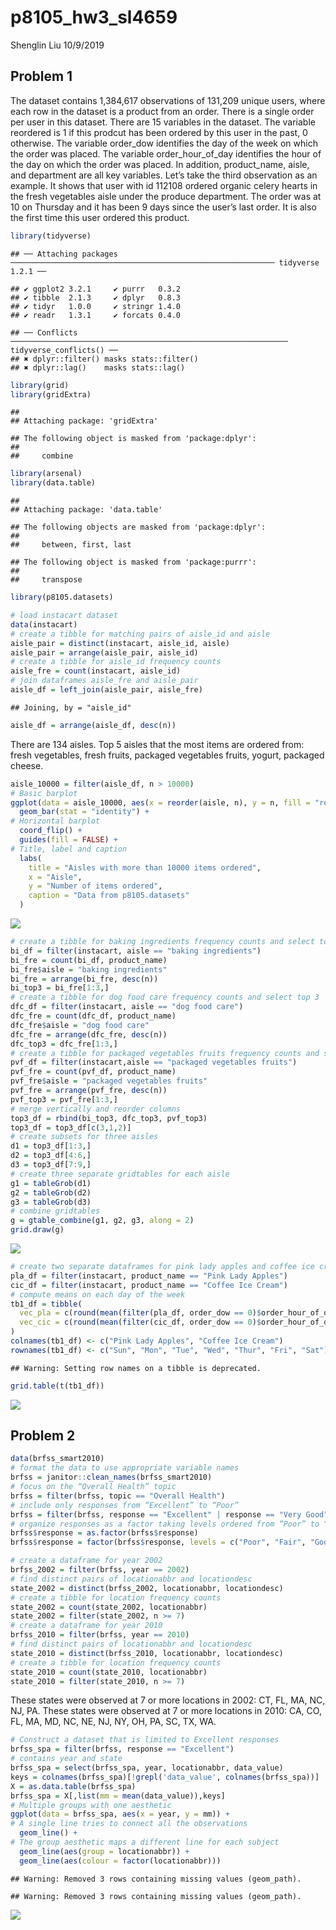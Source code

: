 p8105\_hw3\_sl4659
================
Shenglin Liu
10/9/2019

## Problem 1

The dataset contains 1,384,617 observations of 131,209 unique users,
where each row in the dataset is a product from an order. There is a
single order per user in this dataset. There are 15 variables in the
dataset. The variable reordered is 1 if this prodcut has been ordered by
this user in the past, 0 otherwise. The variable order\_dow identifies
the day of the week on which the order was placed. The variable
order\_hour\_of\_day identifies the hour of the day on which the order
was placed. In addition, product\_name, aisle, and department are all
key variables. Let’s take the third observation as an example. It shows
that user with id 112108 ordered organic celery hearts in the fresh
vegetables aisle under the produce department. The order was at 10 on
Thursday and it has been 9 days since the user’s last order. It is also
the first time this user ordered this
    product.

``` r
library(tidyverse)
```

    ## ── Attaching packages ─────────────────────────────────────────────────────────── tidyverse 1.2.1 ──

    ## ✔ ggplot2 3.2.1     ✔ purrr   0.3.2
    ## ✔ tibble  2.1.3     ✔ dplyr   0.8.3
    ## ✔ tidyr   1.0.0     ✔ stringr 1.4.0
    ## ✔ readr   1.3.1     ✔ forcats 0.4.0

    ## ── Conflicts ────────────────────────────────────────────────────────────── tidyverse_conflicts() ──
    ## ✖ dplyr::filter() masks stats::filter()
    ## ✖ dplyr::lag()    masks stats::lag()

``` r
library(grid)
library(gridExtra)
```

    ## 
    ## Attaching package: 'gridExtra'

    ## The following object is masked from 'package:dplyr':
    ## 
    ##     combine

``` r
library(arsenal)
library(data.table)
```

    ## 
    ## Attaching package: 'data.table'

    ## The following objects are masked from 'package:dplyr':
    ## 
    ##     between, first, last

    ## The following object is masked from 'package:purrr':
    ## 
    ##     transpose

``` r
library(p8105.datasets)

# load instacart dataset
data(instacart)
# create a tibble for matching pairs of aisle_id and aisle
aisle_pair = distinct(instacart, aisle_id, aisle)
aisle_pair = arrange(aisle_pair, aisle_id)
# create a tibble for aisle_id frequency counts
aisle_fre = count(instacart, aisle_id)
# join dataframes aisle_fre and aisle_pair
aisle_df = left_join(aisle_pair, aisle_fre)
```

    ## Joining, by = "aisle_id"

``` r
aisle_df = arrange(aisle_df, desc(n))
```

There are 134 aisles. Top 5 aisles that the most items are ordered from:
fresh vegetables, fresh fruits, packaged vegetables fruits, yogurt,
packaged cheese.

``` r
aisle_10000 = filter(aisle_df, n > 10000)
# Basic barplot
ggplot(data = aisle_10000, aes(x = reorder(aisle, n), y = n, fill = "red")) +
  geom_bar(stat = "identity") + 
# Horizontal barplot
  coord_flip() +
  guides(fill = FALSE) +
# Title, label and caption
  labs(
    title = "Aisles with more than 10000 items ordered",
    x = "Aisle",
    y = "Number of items ordered",
    caption = "Data from p8105.datasets"
  )
```

![](p8105_hw3_sl4659_files/figure-gfm/Problem1P2-1.png)<!-- -->

``` r
# create a tibble for baking ingredients frequency counts and select top 3
bi_df = filter(instacart, aisle == "baking ingredients")
bi_fre = count(bi_df, product_name)
bi_fre$aisle = "baking ingredients"
bi_fre = arrange(bi_fre, desc(n))
bi_top3 = bi_fre[1:3,]
# create a tibble for dog food care frequency counts and select top 3
dfc_df = filter(instacart, aisle == "dog food care")
dfc_fre = count(dfc_df, product_name)
dfc_fre$aisle = "dog food care"
dfc_fre = arrange(dfc_fre, desc(n))
dfc_top3 = dfc_fre[1:3,]
# create a tibble for packaged vegetables fruits frequency counts and select top 3
pvf_df = filter(instacart,aisle == "packaged vegetables fruits")
pvf_fre = count(pvf_df, product_name)
pvf_fre$aisle = "packaged vegetables fruits"
pvf_fre = arrange(pvf_fre, desc(n))
pvf_top3 = pvf_fre[1:3,]
# merge vertically and reorder columns
top3_df = rbind(bi_top3, dfc_top3, pvf_top3)
top3_df = top3_df[c(3,1,2)]
# create subsets for three aisles
d1 = top3_df[1:3,]
d2 = top3_df[4:6,]
d3 = top3_df[7:9,]
# create three separate gridtables for each aisle
g1 = tableGrob(d1)
g2 = tableGrob(d2)
g3 = tableGrob(d3)
# combine gridtables
g = gtable_combine(g1, g2, g3, along = 2)
grid.draw(g)
```

![](p8105_hw3_sl4659_files/figure-gfm/Problem1P3-1.png)<!-- -->

``` r
# create two separate dataframes for pink lady apples and coffee ice cream
pla_df = filter(instacart, product_name == "Pink Lady Apples") 
cic_df = filter(instacart, product_name == "Coffee Ice Cream")
# compute means on each day of the week
tb1_df = tibble(
  vec_pla = c(round(mean(filter(pla_df, order_dow == 0)$order_hour_of_day), 2), round(mean(filter(pla_df, order_dow == 1)$order_hour_of_day), 2), round(mean(filter(pla_df, order_dow == 2)$order_hour_of_day), 2), round(mean(filter(pla_df, order_dow == 3)$order_hour_of_day), 2), round(mean(filter(pla_df, order_dow == 4)$order_hour_of_day), 2), round(mean(filter(pla_df, order_dow == 5)$order_hour_of_day), 2), round(mean(filter(pla_df, order_dow == 6)$order_hour_of_day), 2)),
  vec_cic = c(round(mean(filter(cic_df, order_dow == 0)$order_hour_of_day), 2), round(mean(filter(cic_df, order_dow == 1)$order_hour_of_day), 2), round(mean(filter(cic_df, order_dow == 2)$order_hour_of_day), 2), round(mean(filter(cic_df, order_dow == 3)$order_hour_of_day), 2), round(mean(filter(cic_df, order_dow == 4)$order_hour_of_day), 2), round(mean(filter(cic_df, order_dow == 5)$order_hour_of_day), 2), round(mean(filter(cic_df, order_dow == 6)$order_hour_of_day), 2))
) 
colnames(tb1_df) <- c("Pink Lady Apples", "Coffee Ice Cream")
rownames(tb1_df) <- c("Sun", "Mon", "Tue", "Wed", "Thur", "Fri", "Sat")
```

    ## Warning: Setting row names on a tibble is deprecated.

``` r
grid.table(t(tb1_df))
```

![](p8105_hw3_sl4659_files/figure-gfm/Problem1P4-1.png)<!-- -->

## Problem 2

``` r
data(brfss_smart2010)
# format the data to use appropriate variable names
brfss = janitor::clean_names(brfss_smart2010)
# focus on the “Overall Health” topic
brfss = filter(brfss, topic == "Overall Health")
# include only responses from “Excellent” to “Poor”
brfss = filter(brfss, response == "Excellent" | response == "Very Good" | response == "Good" | response == "Fair" | response == "Poor")
# organize responses as a factor taking levels ordered from “Poor” to “Excellent”
brfss$response = as.factor(brfss$response)
brfss$response = factor(brfss$response, levels = c("Poor", "Fair", "Good", "Very Good", "Excellent"))
```

``` r
# create a dataframe for year 2002
brfss_2002 = filter(brfss, year == 2002)
# find distinct pairs of locationabbr and locationdesc
state_2002 = distinct(brfss_2002, locationabbr, locationdesc)
# create a tibble for location frequency counts
state_2002 = count(state_2002, locationabbr)
state_2002 = filter(state_2002, n >= 7)
# create a dataframe for year 2010
brfss_2010 = filter(brfss, year == 2010)
# find distinct pairs of locationabbr and locationdesc
state_2010 = distinct(brfss_2010, locationabbr, locationdesc)
# create a tibble for location frequency counts
state_2010 = count(state_2010, locationabbr)
state_2010 = filter(state_2010, n >= 7)
```

These states were observed at 7 or more locations in 2002: CT, FL, MA,
NC, NJ, PA. These states were observed at 7 or more locations in 2010:
CA, CO, FL, MA, MD, NC, NE, NJ, NY, OH, PA, SC, TX, WA.

``` r
# Construct a dataset that is limited to Excellent responses
brfss_spa = filter(brfss, response == "Excellent")
# contains year and state
brfss_spa = select(brfss_spa, year, locationabbr, data_value)
keys = colnames(brfss_spa)[!grepl('data_value', colnames(brfss_spa))]
X = as.data.table(brfss_spa)
brfss_spa = X[,list(mm = mean(data_value)),keys]
# Multiple groups with one aesthetic
ggplot(data = brfss_spa, aes(x = year, y = mm)) + 
# A single line tries to connect all the observations
  geom_line() +
# The group aesthetic maps a different line for each subject
  geom_line(aes(group = locationabbr)) +
  geom_line(aes(colour = factor(locationabbr)))
```

    ## Warning: Removed 3 rows containing missing values (geom_path).
    
    ## Warning: Removed 3 rows containing missing values (geom_path).

![](p8105_hw3_sl4659_files/figure-gfm/Problem2P2-1.png)<!-- -->
